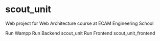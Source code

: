 # scout_unit
Web project for Web Architecture course at ECAM Engineering School

Run Wampp
Run Backend scout_unit
Run Frontend scout_unit_frontend
